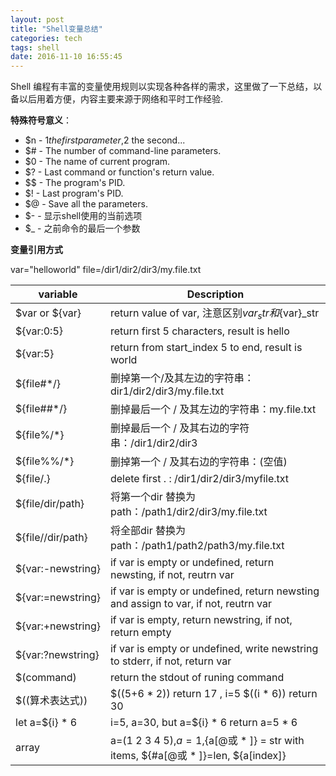 ```yaml
---
layout: post
title: "Shell变量总结"
categories: tech
tags: shell
date: 2016-11-10 16:55:45
---
```


Shell 编程有丰富的变量使用规则以实现各种各样的需求，这里做了一下总结，以备以后用着方便，内容主要来源于网络和平时工作经验.

**特殊符号意义**：

* $n - $1 the first parameter,$2 the second...
* $# - The number of command-line parameters.
* $0 - The name of current program.
* $? - Last command or function's return value.
* $$ - The program's PID.
* $! - Last program's PID.
* $@ - Save all the parameters.
* $- - 显示shell使用的当前选项
* $_ - 之前命令的最后一个参数

**变量引用方式**

var="helloworld"
file=/dir1/dir2/dir3/my.file.txt

| variable                 | Description                                                                         |
|--------------------------|-------------------------------------------------------------------------------------|
| $var or ${var}           | return value of var, 注意区别$var_str 和${var}_str                                    |
| ${var:0:5}               | return first 5 characters, result is hello                                          |
| ${var:5}                 | return from start_index 5 to end, result is world                                   |
| ${file#*/}               | 删掉第一个/及其左边的字符串： dir1/dir2/dir3/my.file.txt                                 |
| ${file##*/}              | 删掉最后一个 / 及其左边的字符串：my.file.txt                                             |
| ${file%/*}               | 删掉最后一个 / 及其右边的字符串：/dir1/dir2/dir3                                         |
| ${file%%/*}              | 删掉第一个 / 及其右边的字符串：(空值)                                                    |
| ${file/.}                | delete first . : /dir1/dir2/dir3/myfile.txt                                         |
| ${file/dir/path}         | 将第一个dir 替换为path：/path1/dir2/dir3/my.file.txt                                  |
| ${file//dir/path}        | 将全部dir 替换为 path：/path1/path2/path3/my.file.txt                                 |
| ${var:-newstring}        | if var is empty or undefined, return newsting, if not, reutrn var                   |
| ${var:=newstring}        | if var is empty or undefined, return newsting and assign to var, if not, reutrn var |
| ${var:+newstring}        | if var is empty, return newstring, if not, return empty                             |
| ${var:?newstring}        | if var is empty or undefined, write newstring to stderr, if not, return var         |
| $(command)               | return the stdout of runing command                                                 |
| $((算术表达式))            | $((5+6 * 2)) return 17 , i=5 $((i * 6)) return 30                                   |
| let a=${i} * 6           | i=5, a=30, but a=${i} * 6 return a=5 * 6 						                     |
| array                    |a=(1 2 3 4 5),$a = 1,${a[@或 * ]} = str with items, ${#a[@或 * ]}=len, ${a[index]}    |
